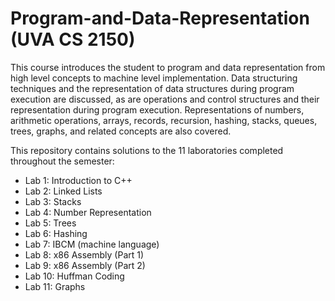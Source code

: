 # Program-and-Data-Representation (UVA CS 2150)

This course introduces the student to program and data representation from high level concepts to machine level implementation. Data structuring techniques and the representation of data structures during program execution are discussed, as are operations and control structures and their representation during program execution. Representations of numbers, arithmetic operations, arrays, records, recursion, hashing, stacks, queues, trees, graphs, and related concepts are also covered.

This repository contains solutions to the 11 laboratories completed throughout the semester:
* Lab 1: Introduction to C++
* Lab 2: Linked Lists
* Lab 3: Stacks
* Lab 4: Number Representation
* Lab 5: Trees
* Lab 6: Hashing
* Lab 7: IBCM (machine language)
* Lab 8: x86 Assembly (Part 1)
* Lab 9: x86 Assembly (Part 2)
* Lab 10: Huffman Coding
* Lab 11: Graphs
